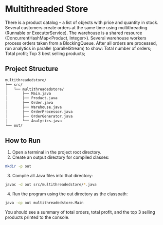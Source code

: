 # Multithreaded Store
There is a product catalog – a list of objects with price and quantity in stock.
Several customers create orders at the same time using multithreading (Runnable or ExecutorService).
The warehouse is a shared resource (ConcurrentHashMap<Product, Integer>).
Several warehouse workers process orders taken from a BlockingQueue<Order>.
After all orders are processed, run analytics in parallel (parallelStream) to show:
Total number of orders; Total profit; Top 3 best selling products;

## Project Structure
```bash
multithreadedstore/
├── src/
│   └── multithreadedstore/
│       ├── Main.java
│       ├── Product.java
│       ├── Order.java
│       ├── Warehouse.java
│       ├── OrderProcessor.java
│       ├── OrderGenerator.java
│       └── Analytics.java
└── out/
```

## How to Run

1. Open a terminal in the project root directory.
2. Create an output directory for compiled classes:

```bash
mkdir -p out
```

3. Compile all Java files into that directory:
```bash
javac -d out src/multithreadedstore/*.java
```

4. Run the program using the out directory as the classpath:
```bash
java -cp out multithreadedstore.Main
```

You should see a summary of total orders, total profit, and the top 3 selling products printed to the console.